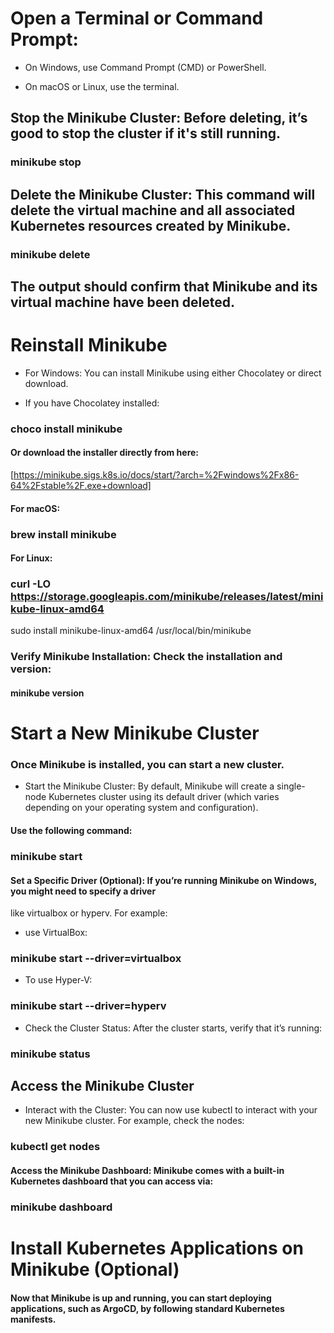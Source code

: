 # Open a Terminal or Command Prompt:

* On Windows, use Command Prompt (CMD) or PowerShell.
 
* On macOS or Linux, use the terminal.

## Stop the Minikube Cluster: Before deleting, it’s good to stop the cluster if it's still running.

### minikube stop

## Delete the Minikube Cluster: This command will delete the virtual machine and all associated Kubernetes resources created by Minikube.

### minikube delete

## The output should confirm that Minikube and its virtual machine have been deleted.

# Reinstall Minikube

* For Windows: You can install Minikube using either Chocolatey or direct download.

* If you have Chocolatey installed:

### choco install minikube

#### Or download the installer directly from here: 
[https://minikube.sigs.k8s.io/docs/start/?arch=%2Fwindows%2Fx86-64%2Fstable%2F.exe+download]

#### For macOS:

### brew install minikube

#### For Linux:

### curl -LO https://storage.googleapis.com/minikube/releases/latest/minikube-linux-amd64
sudo install minikube-linux-amd64 /usr/local/bin/minikube

### Verify Minikube Installation: Check the installation and version:

#### minikube version

# Start a New Minikube Cluster

### Once Minikube is installed, you can start a new cluster.

* Start the Minikube Cluster: By default, Minikube will create a single-node Kubernetes cluster using its default 
driver (which varies depending on your operating system and configuration).

#### Use the following command:

### minikube start

#### Set a Specific Driver (Optional): If you’re running Minikube on Windows, you might need to specify a driver 
like virtualbox or hyperv. For example:

* use VirtualBox:

### minikube start --driver=virtualbox

* To use Hyper-V:

### minikube start --driver=hyperv

* Check the Cluster Status: After the cluster starts, verify that it’s running:

### minikube status

## Access the Minikube Cluster

* Interact with the Cluster: You can now use kubectl to interact with your new Minikube cluster. For example, check the nodes:

### kubectl get nodes

#### Access the Minikube Dashboard: Minikube comes with a built-in Kubernetes dashboard that you can access via:

### minikube dashboard

# Install Kubernetes Applications on Minikube (Optional)

#### Now that Minikube is up and running, you can start deploying applications, such as ArgoCD, by following standard Kubernetes manifests.







